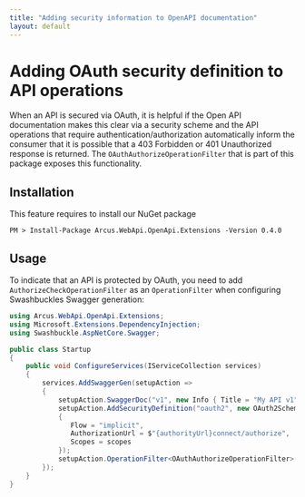 ```yaml
---
title: "Adding security information to OpenAPI documentation"
layout: default
---
```


# Adding OAuth security definition to API operations

When an API is secured via OAuth, it is helpful if the Open API documentation makes this clear via a security scheme and the API operations that require authentication/authorization automatically inform the consumer that it is possible that a 403 Forbidden or 401 Unauthorized response is returned.
The `OAuthAuthorizeOperationFilter` that is part of this package exposes this functionality.

## Installation

This feature requires to install our NuGet package

```shell
PM > Install-Package Arcus.WebApi.OpenApi.Extensions -Version 0.4.0
```

## Usage

To indicate that an API is protected by OAuth, you need to add `AuthorizeCheckOperationFilter` as an `OperationFilter` when configuring Swashbuckles Swagger generation:

```csharp
using Arcus.WebApi.OpenApi.Extensions;
using Microsoft.Extensions.DependencyInjection;
using Swashbuckle.AspNetCore.Swagger;

public class Startup
{
    public void ConfigureServices(IServiceCollection services)
    {
        services.AddSwaggerGen(setupAction =>
        {
            setupAction.SwaggerDoc("v1", new Info { Title = "My API v1", Version = "v1" });
            setupAction.AddSecurityDefinition("oauth2", new OAuth2Scheme
            {
               Flow = "implicit",
               AuthorizationUrl = $"{authorityUrl}connect/authorize",
               Scopes = scopes
            });
            setupAction.OperationFilter<OAuthAuthorizeOperationFilter>(new object[] {new [] {"myApiScope1", "myApiScope2"});
        });
    }
}
```